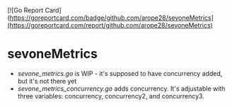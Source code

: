 [![Go Report Card](https://goreportcard.com/badge/github.com/arope28/sevoneMetrics](https://goreportcard.com/report/github.com/arope28/sevoneMetrics)

# sevoneMetrics

- *sevone_metrics.go* is WIP - it's supposed to have concurrency added, but it's not there yet
- *sevone_metrics_concurrency.go* adds concurrency. It's adjustable with three variables: concurrency, concurrency2, and concurrency3.
